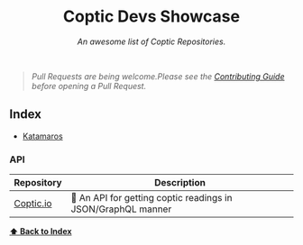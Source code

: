 <div align='center'>

# Coptic Devs Showcase

_An awesome list of Coptic Repositories._ <br>

</div> <br>

> _Pull Requests are being welcome.Please see the [Contributing Guide](CONTRIBUTING.md) before opening a Pull Request._

## Index

-   [Katamaros](#katamaros)

### API

| Repository | Description |
| --- | --- |
| [Coptic.io](https://github.com/abanobmikaeel/coptic.io) | 📜 An API for getting coptic readings in JSON/GraphQL manner

**[⬆ Back to Index](#index)**
